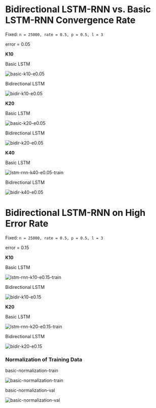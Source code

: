 # Bidirectional LSTM-RNN vs. Basic LSTM-RNN Convergence Rate

Fixed: `n = 25000, rate = 0.5, p = 0.5, l = 3`

error = 0.05

**K10**

Basic LSTM

![basic-k10-e0.05](img/v6/basic-k10-e0.05.png)

Bidirectional LSTM

![bidir-k10-e0.05](img/v6/bidir-k10-e0.05.png)

**K20**

Basic LSTM

![basic-k20-e0.05](img/v6/basic-k20-e0.05.png)

Bidirectional LSTM

![bidir-k20-e0.05](img/v6/bidir-k20-e0.05.png)

**K40**

Basic LSTM

![lstm-rnn-k40-e0.05-train](img/v6/lstm-rnn-k40-e0.05-train.png)

Bidirectional LSTM

![bidir-k40-e0.05](img/v6/bidir-k40-e0.05.png)

# Bidirectional LSTM-RNN on High Error Rate

Fixed: `n = 25000, rate = 0.5, p = 0.5, l = 3`

error = 0.15

**K10**

Basic LSTM

![lstm-rnn-k10-e0.15-train](img/v6/lstm-rnn-k10-e0.15-train.png)

Bidirectional LSTM

![bidir-k10-e0.15](img/v6/bidir-k10-e0.15.png)

**K20**

Basic LSTM

![lstm-rnn-k20-e0.15-train](img/v6/lstm-rnn-k20-e0.15-train.png)

Bidirectional LSTM

![bidir-k20-e0.15](img/v6/bidir-k20-e0.15.png)


### Normalization of Training Data

basic-normalization-train

![basic-normalization-train](img/v6/basic-normalization-train.png)

basic-normalization-val

![basic-normalization-val](img/v6/basic-normalization-val.png)